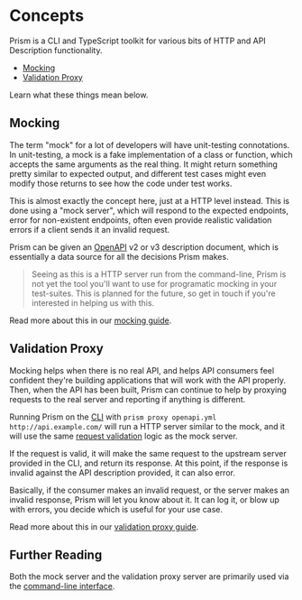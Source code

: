 # Concepts

Prism is a CLI and TypeScript toolkit for various bits of HTTP and API Description
functionality. 

- [Mocking](#mocking)
- [Validation Proxy](#validation-proxy)

Learn what these things mean below.

## Mocking

The term "mock" for a lot of developers will have unit-testing connotations. In unit-testing, a mock is a fake implementation of a class or function, which accepts the same arguments as the real thing. It might return something pretty similar to expected output, and different test cases might even modify those returns to see how the code under test works.

This is almost exactly the concept here, just at a HTTP level instead. This is
done using a "mock server", which will respond to the expected endpoints, error
for non-existent endpoints, often even provide realistic validation errors if a
client sends it an invalid request.

Prism can be given an [OpenAPI](https://www.openapis.org/) v2 or v3 description
document, which is essentially a data source for all the decisions Prism makes.

<!-- theme: info -->
> Seeing as this is a HTTP server run from the command-line, Prism is not yet the tool you'll want to use for programatic mocking in your test-suites. This is planned for the future, so get in touch if you're interested in helping us with this.

Read more about this in our [mocking guide](../guides/01-mocking.md).

## Validation Proxy

Mocking helps when there is no real API, and helps API consumers feel confident they're 
building applications that will work with the API properly. Then, when the API has been built, 
Prism can continue to help by proxying requests to the real server and reporting if anything is different. 

Running Prism on the [CLI](./03-cli.md) with `prism proxy openapi.yml http://api.example.com/` 
will run a HTTP server similar to the mock, and it will use the same
[request validation](../guides/02-request-validation.md) logic as the mock server. 

If the request is valid, it will make the same request to the upstream server provided in 
the CLI, and return its response. At this point, if the response is invalid against the API 
description provided, it can also error. 

Basically, if the consumer makes an invalid request, or the server makes an invalid response, 
Prism will let you know about it. It can log it, or blow up with errors, you decide which 
is useful for your use case.

Read more about this in our [validation proxy guide](../guides/03-validation-proxy.md).

## Further Reading

Both the mock server and the validation proxy server are primarily used via the
[command-line interface](./03-cli.md).
